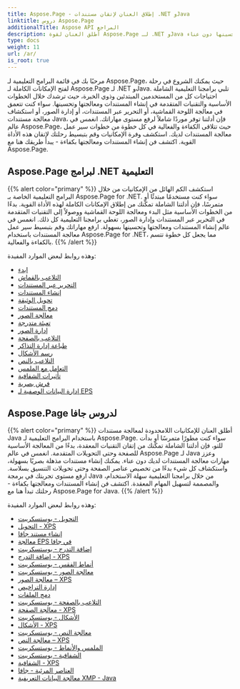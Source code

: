 ```yaml
---
title: Aspose.Page - إطلاق العنان لإتقان مستندات .NET وJava
linktitle: دروس Aspose.Page
additionalTitle: Aspose API المراجع
description: أطلق العنان لقوة Aspose.Page لـ .NET وJava من خلال البرامج التعليمية الشاملة. إتقان إنشاء المستندات ومعالجتها وتحسينها دون عناء.
type: docs
weight: 11
url: /ar/
is_root: true
---
```


مرحبًا بك في قائمة البرامج التعليمية لـ Aspose.Page، حيث يمكنك الشروع في رحلة لفتح الإمكانات الكاملة لـ Aspose.Page لـ .NET وJava. تلبي برامجنا التعليمية الشاملة احتياجات كل من المستخدمين المبتدئين وذوي الخبرة، حيث ترشدك خلال الخطوات الأساسية والتقنيات المتقدمة في إنشاء المستندات ومعالجتها وتحسينها. سواء كنت تتعمق في معالجة اللوحة القماشية، أو التحرير عبر المستندات، أو إدارة الصور، أو استكشاف معالجة مستندات Java، فإن أدلتنا توفر موردًا شاملاً لرفع مستوى مهاراتك. انغمس في عالم Aspose.Page، حيث تتلاقى الكفاءة والفعالية في كل خطوة من خطوات سير عمل معالجة المستندات لديك. استكشف وفرة الإمكانيات وقم بتبسيط رحلتك لإتقان هذه الأداة القوية. اكتشف فن إنشاء المستندات ومعالجتها بكفاءة - يبدأ طريقك هنا مع Aspose.Page.

## Aspose.Page لبرامج .NET التعليمية
{{% alert color="primary" %}}
استكشف الكم الهائل من الإمكانيات من خلال البرامج التعليمية الخاصة بـ Aspose.Page for .NET. سواء كنت مستخدمًا مبتدئًا أو متمرسًا، فإن أدلتنا الشاملة تمكّنك من إطلاق الإمكانات الكاملة لهذه الأداة القوية. بدءًا من الخطوات الأساسية مثل البدء ومعالجة اللوحة القماشية ووصولاً إلى التقنيات المتقدمة في التحرير عبر المستندات وإدارة الصور، تغطي برامجنا التعليمية كل ذلك. انغمس في عالم إنشاء المستندات ومعالجتها وتحسينها بسهولة. ارفع مهاراتك وقم بتبسيط سير عمل معالجة المستندات باستخدام Aspose.Page for .NET، مما يجعل كل خطوة تتسم بالكفاءة والفعالية.
{{% /alert %}}

وهذه روابط لبعض الموارد المفيدة:
 
- [ابدء](./net/getting-started/)
- [التلاعب بالقماش](./net/canvas-manipulation/)
- [التحرير عبر المستندات](./net/cross-document-editing/)
- [إنشاء المستندات](./net/document-creation/)
- [تحويل الوثيقة](./net/document-conversion/)
- [دمج المستندات](./net/document-merging/)
- [معالجة الصور](./net/image-manipulation/)
- [تعبئة متدرجة](./net/gradient-fills/)
- [إدارة الصور](./net/image-management/)
- [التلاعب بالصفحة](./net/page-manipulation/)
- [طباعة إدارة التذاكر](./net/print-ticket-management/)
- [رسم الأشكال](./net/drawing-shapes/)
- [التلاعب بالنص](./net/text-manipulation/)
- [التعامل مع الملمس](./net/texture-handling/)
- [تأثيرات الشفافية](./net/transparency-effects/)
- [فرش بصرية](./net/visual-brushes/)
- [إدارة البيانات الوصفية لـ EPS](./net/eps-metadata-management/)



## Aspose.Page لدروس جافا
{{% alert color="primary" %}}
أطلق العنان للإمكانيات اللامحدودة لمعالجة مستندات Java باستخدام البرامج التعليمية لـ Aspose.Page. سواء كنت مطورًا متمرسًا أو بدأت للتو، فإن أدلتنا الشاملة تمكّنك من إتقان التقنيات المعقدة، بدءًا من المعالجة الأساسية للصفحة وحتى التحويلات المتقدمة. انغمس في عالم Aspose.Page لـ Java وعزز مهارات معالجة المستندات لديك دون عناء. يمكنك إنشاء مستندات مذهلة بصريًا بسهولة، واستكشاف كل شيء بدءًا من تخصيص عناصر الصفحة وحتى تحويلات التنسيق بسلاسة. ارفع مستوى تجربتك في برمجة Java من خلال برامجنا التعليمية سهلة الاستخدام، والمصممة لتسهيل المهام المعقدة. اكتشف فن إنشاء المستندات ومعالجتها بكفاءة - رحلتك تبدأ هنا مع Aspose.Page for Java.
{{% /alert %}}

وهذه روابط لبعض الموارد المفيدة:

- [التحويل - بوستسكريبت](./java/postscript-conversion/)
- [التحويل - XPS](./java/xps-conversion/)
- [إنشاء مستند جافا](./java/document-creation/)
- [معالجة EPS في جافا](./java/manipulation-eps/)
- [إضافة التدرج - بوستسكريبت](./java/postscript-gradient-addition/)
- [إضافة التدرج - XPS](./java/xps-gradient-addition/)
- [أنماط الفقس - بوستسكريبت](./java/postscript-hatch-patterns/)
- [معالجة الصور - بوستسكريبت](./java/postscript-image-manipulation/)
- [معالجة الصور – XPS](./java/xps-image-manipulation/)
- [إدارة التراخيص](./java/license-management/)
- [دمج الملفات](./java/file-merging/)
- [التلاعب بالصفحة - بوستسكريبت](./java/postscript-page-manipulation/)
- [معالجة الصفحة - XPS](./java/xps-page-manipulation/)
- [الأشكال - بوستسكريبت](./java/postscript-shapes/)
- [الأشكال - XPS](./java/xps-shapes/)
- [معالجة النص - بوستسكريبت](./java/postscript-text-manipulation/)
- [معالجة النص – XPS](./java/xps-text-manipulation/)
- [الملمس والأنماط - بوستسكريبت](./java/postscript-texture-patterns/)
- [الشفافية - بوستسكريبت](./java/postscript-transparency/)
- [الشفافية - XPS](./java/xps-transparency/)
- [العناصر المرئية - جافا](./java/visual-elements/)
- [معالجة البيانات التعريفية XMP - Java](./java/xmp-metadata-manipulation/)

